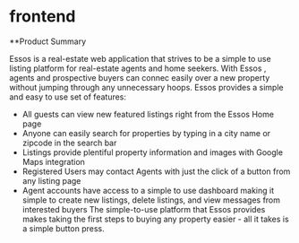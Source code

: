 # frontend

**Product Summary

Essos is a real-estate web application that strives to be a simple to use listing platform for
real-estate agents and home seekers. With Essos , agents and prospective buyers can connec
easily over a new property without jumping through any unnecessary hoops.
Essos provides a simple and easy to use set of features:
* All guests can view new featured listings right from the Essos Home page
* Anyone can easily search for properties by typing in a city name or zipcode in the search
bar
* Listings provide plentiful property information and images with Google Maps integration
* Registered Users may contact Agents with just the click of a button from any listing page
* Agent accounts have access to a simple to use dashboard making it simple to create new
listings, delete listings, and view messages from interested buyers
The simple-to-use platform that Essos provides makes taking the first steps to buying any
property easier - all it takes is a simple button press.

